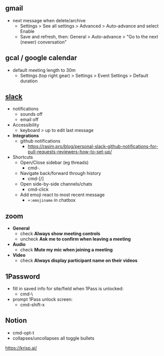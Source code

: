 ## gmail
* next message when delete/archive
  * Settings > See all settings > Advanced > Auto-advance and select Enable
  * Save and refresh, then: General > Auto-advance > "Go to the next (newer) conversation"

## gcal / google calendar
* default meeting length to 30m
  * Settings (top right gear) > Settings > Event Settings > Default duration

## [slack](https://slack.com/downloads/mac)
* notifications
  * sounds off
  * email off
* Accessibility
  * keyboard > up to edit last message
* **Integrations**
  * github notifications
    * https://rasim.pro/blog/personal-slack-github-notifications-for-pull-requests-reviewers-how-to-set-up/
* Shortcuts
  * Open/Close sidebar (eg threads)
    * cmd-.
  * Navigate back/forward through history
    * cmd-[/]
  * Open side-by-side channels/chats
    * cmd-click
  * Add emoji react to most recent message
    * `+:emojiname` in chatbox

## zoom
* **General**
  * check **Always show meeting controls**
  * uncheck **Ask me to confirm when leaving a meeting**
* **Audio**
  * check **Mute my mic when joining a meeting**
* **Video**
  * check **Always display participant name on their videos**


## 1Password
* fill in saved info for site/field when 1Pass is unlocked:
  * cmd-\
* prompt 1Pass unlock screen:
  * cmd-shift-x

## Notion
*  cmd-opt-t
  *  collapses/uncollapses all toggle bullets

https://krisp.ai/

